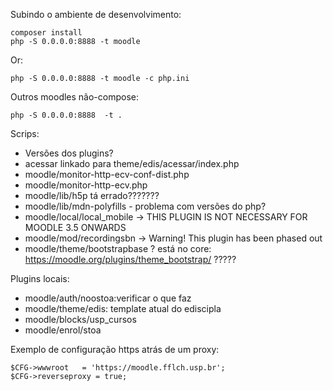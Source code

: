 Subindo o ambiente de desenvolvimento:

    composer install
    php -S 0.0.0.0:8888 -t moodle

Or:

    php -S 0.0.0.0:8888 -t moodle -c php.ini
    
Outros moodles não-compose:

    php -S 0.0.0.0:8888  -t .

Scrips:

- Versões dos plugins?
- acessar linkado para theme/edis/acessar/index.php
- moodle/monitor-http-ecv-conf-dist.php
- moodle/monitor-http-ecv.php
- moodle/lib/h5p tá errado???????
- moodle/lib/mdn-polyfills - problema com versões do php?
- moodle/local/local_mobile -> THIS PLUGIN IS NOT NECESSARY FOR MOODLE 3.5 ONWARDS
- moodle/mod/recordingsbn -> Warning!  This plugin has been phased out
- moodle/theme/bootstrapbase ? está no core: https://moodle.org/plugins/theme_bootstrap/ ?????

Plugins locais:

- moodle/auth/noostoa:verificar o que faz
- moodle/theme/edis: template atual do ediscipla
- moodle/blocks/usp_cursos
- moodle/enrol/stoa

Exemplo de configuração https atrás de um proxy:

    $CFG->wwwroot   = 'https://moodle.fflch.usp.br';
    $CFG->reverseproxy = true;


